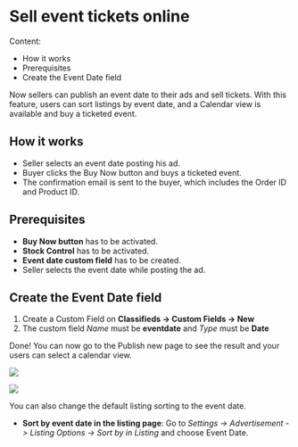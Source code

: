
# Sell event tickets online
Content:
-  How it works
-   Prerequisites
-   Create the Event Date field

Now sellers can publish an event date to their ads and sell tickets. With this feature, users can sort listings by event date, and a Calendar view is available and buy a ticketed event.

## How it works

-   Seller selects an event date posting his ad.
-   Buyer clicks the Buy Now button and buys a ticketed event.
-   The confirmation email is sent to the buyer, which includes the Order ID and Product ID.

## Prerequisites

-   **Buy Now button** has to be activated.
-  **Stock Control** has to be activated.
-   **Event date custom field** has to be created.
-   Seller selects the event date while posting the ad.

## Create the Event Date field

1.  Create a Custom Field on  **Classifieds -> Custom Fields -> New**
2.  The custom field  _Name_  must be  **eventdate**  and  _Type_  must be  **Date**

Done! You can now go to the Publish new page to see the result and your users can select a calendar view.

![](https://github.com/yclas/guides/blob/master/images/sell-event-tickets-online-2.png)


![](https://github.com/yclas/guides/blob/master/images/sell-event-tickets-online-3.png)

You can also change the default listing sorting to the event date.

-   **Sort by event date in the listing page**: Go to  _Settings -> Advertisement -> Listing Options -> Sort by in Listing_  and choose Event Date.
